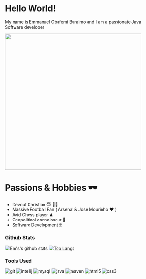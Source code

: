 # Hello World! 
My name is Emmanuel Obafemi Buraimo and I am a passionate Java Software developer 


<img src="https://rapidapi.com/blog/wp-content/uploads/2017/01/octocat.gif" width = "450px">

# Passions & Hobbies 🕶
- Devout Christian 😇 🙏🏽
- Massive Football Fan ( Arsenal & Jose Mourinho ❤️ )
- Avid Chess player ♟
- Geopolitical connoisseur 🤯
- Software Development 🤓

### Github Stats

![Em's's github stats](https://github-readme-stats.vercel.app/api?username=Zinan10&hide=prs&show_icons=true&theme=algolia)
[![Top Langs](https://github-readme-stats.vercel.app/api/top-langs/?username=Zinan10&theme=algolia&langs_count=8)](https://github.com/Zinan10/github-readme-stats)





### Tools Used

![git](https://img.shields.io/badge/git-%23F05032.svg?&style=for-the-badge&logo=git&logoColor=white)
![intellij](https://img.shields.io/badge/intelliJ%20IDEA-%23000000.svg?&style=for-the-badge&logo=intellij-idea&logoColor=white)
![mysql](https://img.shields.io/badge/mysql-%2300f.svg?&style=for-the-badge&logo=mysql&logoColor=white)
![java](https://img.shields.io/badge/java-%23ED8B00.svg?&style=for-the-badge&logo=java&logoColor=white)
![maven](https://img.shields.io/badge/Apache%20Maven-%23C71A36.svg?&style=for-the-badge&logo=apache-maven&logoColor=white)
![html5](https://img.shields.io/badge/html5%20-%23E34F26.svg?&style=for-the-badge&logo=html5&logoColor=white)
![css3](https://img.shields.io/badge/css3%20-%231572B6.svg?&style=for-the-badge&logo=css3&logoColor=white)



<!--
**Zinan10/Zinan10** is a ✨ _special_ ✨ repository because its `README.md` (this file) appears on your GitHub profile.


Here are some ideas to get you started:

- 🔭 I’m currently working on ...
- 🌱 I’m currently learning ...
- 👯 I’m looking to collaborate on ...
- 🤔 I’m looking for help with ...
- 💬 Ask me about ...
- 📫 How to reach me: ...
- 😄 Pronouns: ...
- ⚡ Fun fact: ...
-->
